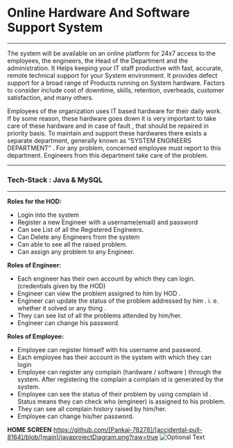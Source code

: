 # Online Hardware And Software Support System
---

<p>
The system will be available on an online platform for 24x7 access to the employees, the engineers, the Head of the Department
and the administration. It Helps keeping your IT staff productive with fast, accurate, remote technical support for your System environment. 
It provides defect support for a broad range of Products running on System hardware.
Factors to consider include cost of downtime, skills, retention, overheads, customer satisfaction, and many others.
</p>



<p>
Employees of the organization uses IT based hardware for their daily work. If by some reason, these hardware goes down it is very
important to take care of these hardware and in case of fault , that should be repaired in priority basis. To maintain and support these
hardwares there exists a separate department, generally known as “SYSTEM ENGINEERS DEPARTMENT” . For any problem, concerned
employee must report to this department. Engineers from this department take care of the problem.

</p>

---
<h3> Tech-Stack : Java  &  MySQL </h3>

---
**Roles for the HOD:**
-	Login into the system 
- Register a new Engineer with a username(email) and password 
-	Can see List of all the Registered Engineers.
-	Can Delete any Engineers from the system
-	Can able to see all the raised problem.
-	Can assign any problem to any Engineer.


**Roles of Engineer:**
-	Each engineer has their own account by which they can login.(credentials given by the HOD)
-	Engineer can view the problem assigned to him by HOD .
-	Engineer can update the status of the problem addressed by him . i. e. whether it solved or any thing .
-	They can see list of all the problems attended by him/her.
-	Engineer can change his password.


**Roles of Employee:**
-	Employee can register himself with his username and password.
-	Each employee has their account in the system with which they can login
-	Employee can register any complain (hardware / software ) through the system. After registering the complain a complain id is generated by the system.
-	Employee can see the status of their problem by using complain id . Status means they can check who (engineer) is assigned to his problem.
-	They can see all complain history raised by him/her.
-	Employee can change his/her password.

**HOME SCREEN**
https://github.com/[Pankaj-78278]/[accidental-pull-8164]/blob/[main]/javaprojectDiagram.png?raw=true
![Optional Text](../accidental-pull-8164/ReadmePic/javaprojectDiagram.png)
